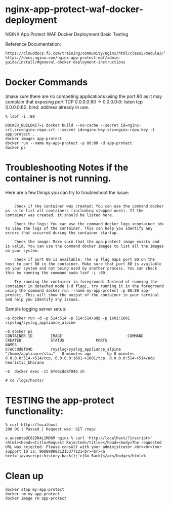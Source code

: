 # nginx-app-protect-waf-docker-deployment
NGINX App Protect WAF Docker Deployment Basic Testing

Reference Documentation:
```
https://clouddocs.f5.com/training/community/nginx/html/class5/module3/lab1/lab1.html
https://docs.nginx.com/nginx-app-protect-waf/admin-guide/install/#general-docker-deployment-instructions
```


# Docker Commands 
(make sure there are no competing applications using the port 80 as it may complain that exposing port TCP 0.0.0.0:80 -> 0.0.0.0:0: listen tcp 0.0.0.0:80: bind: address already in use.
```
% lsof -i :80
```

```
DOCKER_BUILDKIT=1 docker build --no-cache --secret id=nginx-crt,src=nginx-repo.crt --secret id=nginx-key,src=nginx-repo.key -t app-protect .
docker images app-protect
docker run --name my-app-protect -p 80:80 -d app-protect
docker ps
```

# Troubleshooting Notes if the container is not running.
Here are a few things you can try to troubleshoot the issue:

```

    Check if the container was created: You can use the command docker ps -a to list all containers (including stopped ones). If the container was created, it should be listed here.

    Check the logs: You can use the command docker logs <container_id> to view the logs of the container. This can help you identify any errors that occurred during the container startup.

    Check the image: Make sure that the app-protect image exists and is valid. You can use the command docker images to list all the images on your system.

    Check if port 80 is available: The -p flag maps port 80 on the host to port 80 in the container. Make sure that port 80 is available on your system and not being used by another process. You can check this by running the command sudo lsof -i :80.

    Try running the container in foreground: Instead of running the container in detached mode (-d flag), try running it in the foreground using the command docker run --name my-app-protect -p 80:80 app-protect. This will show the output of the container in your terminal and help you identify any issues.
```

Sample logging server setup: 
```
~$ docker run -d -p 514:514 -p 514:514/udp -p 1601:1601 rsyslog/syslog_appliance_alpine

~$ docker ps
CONTAINER ID        IMAGE                             COMMAND                  CREATED             STATUS              PORTS                                                                NAMES
b7e6cdd8f84b        rsyslog/syslog_appliance_alpine   "/home/appliance/sta…"   8 minutes ago       Up 8 minutes        0.0.0.0:514->514/tcp, 0.0.0.0:1601->1601/tcp, 0.0.0.0:514->514/udp   heuristic_khorana

~$  docker exec -it b7e6cdd8f84b sh

# cd /logs/hosts/

```


# TESTING the app-protect functionality: 
 
```
% curl http://localhost
200 OK | Passed | Request was: GET /nap/ 

e.ausente@C02DR4L1MD6M nginx % curl 'http://localhost/?1<script>'     
<html><head><title>Request Rejected</title></head><body>The requested URL was rejected. Please consult with your administrator.<br><br>Your support ID is: 9608988821215377121<br><br><a href='javascript:history.back();'>[Go Back]</a></body></html>%

```


# Clean up 
```
docker stop my-app-protect 
docker rm my-app-protect 
docker image rm app-protect
```

